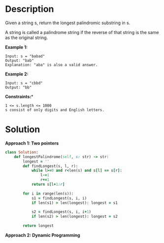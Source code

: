 # Description
Given a string s, return the longest palindromic substring in s.

A string is called a palindrome string if the reverse of that string is the same as the original string.

**Example 1:**
```
Input: s = "babad"
Output: "bab"
Explanation: "aba" is also a valid answer.
```
**Example 2:**
```
Input: s = "cbbd"
Output: "bb"
```
**Constraints:***
```
1 <= s.length <= 1000
s consist of only digits and English letters.
```
# Solution
**Approach 1: Two pointers**
```ruby
class Solution:
    def longestPalindrome(self, s: str) -> str:
        longest = ''
        def findLongest(s, l, r):
            while l>=0 and r<len(s) and s[l] == s[r]:
                l-=1
                r+=1
            return s[l+1:r]
        
        for i in range(len(s)):
            s1 = findLongest(s, i, i)
            if len(s1) > len(longest): longest = s1
            
            s2 = findLongest(s, i, i+1)
            if len(s2) > len(longest): longest = s2
                
        return longest
```
**Approach 2: Dynamic Programming**
```ruby

```
